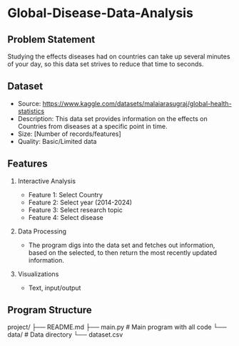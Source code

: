 # Global-Disease-Data-Analysis

## Problem Statement
Studying the effects diseases had on countries can take up several minutes of your day, so this data set strives to reduce that time to seconds.

## Dataset
- Source: https://www.kaggle.com/datasets/malaiarasugraj/global-health-statistics
- Description: This data set provides information on the effects on Countries from diseases at a specific point in time.
- Size: [Number of records/features]
- Quality: Basic/Limited data

## Features
1. Interactive Analysis
   - Feature 1: Select Country
   - Feature 2: Select year (2014-2024)
   - Feature 3: Select research topic
   - Feature 4: Select disease
   
2. Data Processing
   - The program digs into the data set and fetches out information, based on the selected, to then return the most recently updated information.

3. Visualizations
   - Text, input/output

## Program Structure
project/
├── README.md
├── main.py        # Main program with all code
└── data/          # Data directory
    └── dataset.csv
